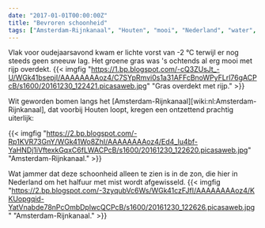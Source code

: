 ```yaml
---
date: "2017-01-01T00:00:00Z"
title: "Bevroren schoonheid"
tags: ["Amsterdam-Rijnkanaal", "Houten", "mooi", "Nederland", "water", "weer", "winter"]
---
```


Vlak voor oudejaarsavond kwam er lichte vorst van -2 °C terwijl er nog steeds geen sneeuw lag. Het groene gras was 's ochtends al erg mooi met rijp overdekt.
{{< imgfig "https://1.bp.blogspot.com/-cQ3ZUsJt_-U/WGk41bsepjI/AAAAAAAAoz4/C7SYpRmvi0s1a31AFFcBnoWPyFLrl76gACPcB/s1600/20161230_122421.picasaweb.jpg" "Gras overdekt met rijp." >}}

Wit geworden bomen langs het [Amsterdam-Rijnkanaal][wiki:nl:Amsterdam-Rijnkanaal], dat voorbij Houten loopt, kregen een ontzettend prachtig uiterlijk:

<!--more-->

{{< imgfig "https://2.bp.blogspot.com/-Rp1KVR73GnY/WGk41Wo8ZhI/AAAAAAAAoz4/Ed4_lu4bf-YaHNDj1iVftexkGqxC6fLWACPcB/s1600/20161230_122620.picasaweb.jpg" "Amsterdam-Rijnkanaal." >}}

Wat jammer dat deze schoonheid alleen te zien is in de zon, die hier in Nederland om het halfuur met mist wordt afgewisseld.
{{< imgfig "https://2.bp.blogspot.com/-3zyqubVc6Ws/WGk41czFJfI/AAAAAAAAoz4/KKUopgqid-YatVnabde78nPcOmbDplwcQCPcB/s1600/20161230_122626.picasaweb.jpg" "Amsterdam-Rijnkanaal." >}}
